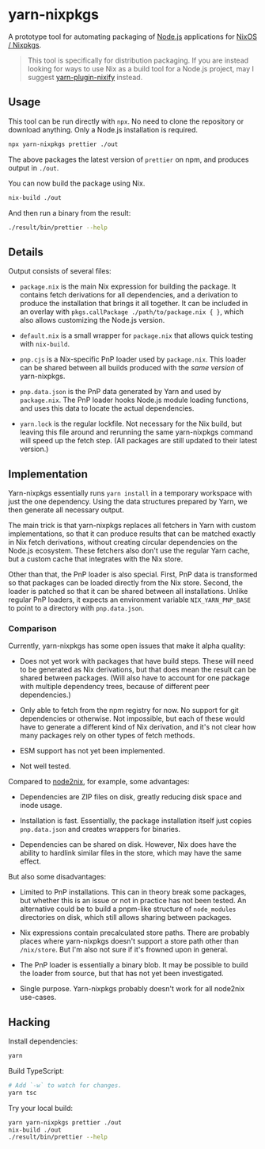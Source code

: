 # yarn-nixpkgs

A prototype tool for automating packaging of [Node.js] applications for [NixOS
/ Nixpkgs].

> This tool is specifically for distribution packaging. If you are instead
> looking for ways to use Nix as a build tool for a Node.js project, may I
> suggest [yarn-plugin-nixify] instead.

[node.js]: https://nodejs.org/
[nixos / nixpkgs]: https://nixos.org
[yarn-plugin-nixify]: https://github.com/stephank/yarn-plugin-nixify

## Usage

This tool can be run directly with `npx`. No need to clone the repository or
download anything. Only a Node.js installation is required.

```bash
npx yarn-nixpkgs prettier ./out
```

The above packages the latest version of `prettier` on npm, and produces output
in `./out`.

You can now build the package using Nix.

```bash
nix-build ./out
```

And then run a binary from the result:

```bash
./result/bin/prettier --help
```

## Details

Output consists of several files:

- `package.nix` is the main Nix expression for building the package. It
  contains fetch derivations for all dependencies, and a derivation to produce
  the installation that brings it all together. It can be included in an
  overlay with `pkgs.callPackage ./path/to/package.nix { }`, which also allows
  customizing the Node.js version.

- `default.nix` is a small wrapper for `package.nix` that allows quick testing
  with `nix-build`.

- `pnp.cjs` is a Nix-specific PnP loader used by `package.nix`. This loader can
  be shared between all builds produced with the _same version_ of
  yarn-nixpkgs.

- `pnp.data.json` is the PnP data generated by Yarn and used by `package.nix`.
  The PnP loader hooks Node.js module loading functions, and uses this data to
  locate the actual dependencies.

- `yarn.lock` is the regular lockfile. Not necessary for the Nix build, but
  leaving this file around and rerunning the same yarn-nixpkgs command will
  speed up the fetch step. (All packages are still updated to their latest
  version.)

## Implementation

Yarn-nixpkgs essentially runs `yarn install` in a temporary workspace with just
the one dependency. Using the data structures prepared by Yarn, we then
generate all necessary output.

The main trick is that yarn-nixpkgs replaces all fetchers in Yarn with custom
implementations, so that it can produce results that can be matched exactly in
Nix fetch derivations, without creating circular dependencies on the Node.js
ecosystem. These fetchers also don't use the regular Yarn cache, but a custom
cache that integrates with the Nix store.

Other than that, the PnP loader is also special. First, PnP data is transformed
so that packages can be loaded directly from the Nix store. Second, the loader
is patched so that it can be shared between all installations. Unlike regular
PnP loaders, it expects an environment variable `NIX_YARN_PNP_BASE` to point to
a directory with `pnp.data.json`.

### Comparison

Currently, yarn-nixpkgs has some open issues that make it alpha quality:

- Does not yet work with packages that have build steps. These will need to be
  generated as Nix derivations, but that does mean the result can be shared
  between packages. (Will also have to account for one package with multiple
  dependency trees, because of different peer dependencies.)

- Only able to fetch from the npm registry for now. No support for git
  dependencies or otherwise. Not impossible, but each of these would have to
  generate a different kind of Nix derivation, and it's not clear how many
  packages rely on other types of fetch methods.

- ESM support has not yet been implemented.

- Not well tested.

Compared to [node2nix], for example, some advantages:

- Dependencies are ZIP files on disk, greatly reducing disk space and inode
  usage.

- Installation is fast. Essentially, the package installation itself just
  copies `pnp.data.json` and creates wrappers for binaries.

- Dependencies can be shared on disk. However, Nix does have the ability to
  hardlink similar files in the store, which may have the same effect.

But also some disadvantages:

- Limited to PnP installations. This can in theory break some packages, but
  whether this is an issue or not in practice has not been tested. An
  alternative could be to build a pnpm-like structure of `node_modules`
  directories on disk, which still allows sharing between packages.

- Nix expressions contain precalculated store paths. There are probably places
  where yarn-nixpkgs doesn't support a store path other than `/nix/store`. But
  I'm also not sure if it's frowned upon in general.

- The PnP loader is essentially a binary blob. It may be possible to build the
  loader from source, but that has not yet been investigated.

- Single purpose. Yarn-nixpkgs probably doesn't work for all node2nix
  use-cases.

[node2nix]: https://github.com/svanderburg/node2nix

## Hacking

Install dependencies:

```sh
yarn
```

Build TypeScript:

```sh
# Add `-w` to watch for changes.
yarn tsc
```

Try your local build:

```sh
yarn yarn-nixpkgs prettier ./out
nix-build ./out
./result/bin/prettier --help
```
